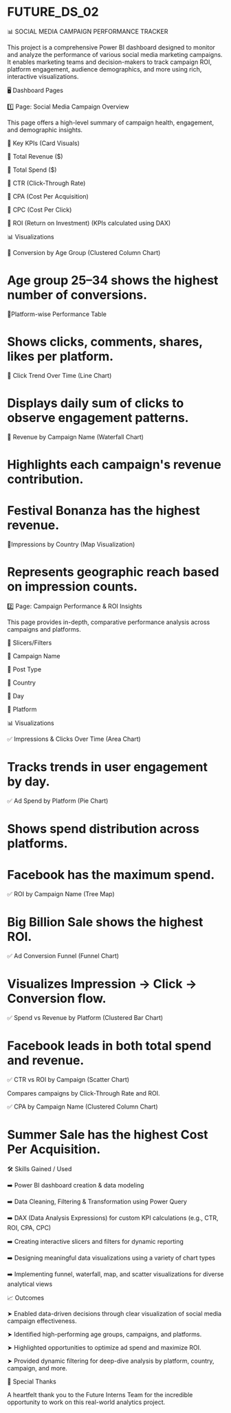 # FUTURE_DS_02

📊 SOCIAL MEDIA CAMPAIGN PERFORMANCE TRACKER

This project is a comprehensive Power BI dashboard designed to monitor and analyze the performance of various social media marketing campaigns. It enables marketing teams and decision-makers to track campaign ROI, platform engagement, audience demographics, and more using rich, interactive visualizations.

🖥️ Dashboard Pages

1️⃣ Page: Social Media Campaign Overview

This page offers a high-level summary of campaign health, engagement, and demographic insights.

🔶 Key KPIs (Card Visuals)

💠 Total Revenue ($)

💠 Total Spend ($)

💠 CTR (Click-Through Rate)

💠 CPA (Cost Per Acquisition)

💠 CPC (Cost Per Click)

💠 ROI (Return on Investment)
(KPIs calculated using DAX)

📊 Visualizations

💠 Conversion by Age Group (Clustered Column Chart)

# Age group 25–34 shows the highest number of conversions.

💠Platform-wise Performance Table

# Shows clicks, comments, shares, likes per platform.

💠 Click Trend Over Time (Line Chart)

#  Displays daily sum of clicks to observe engagement patterns.

💠 Revenue by Campaign Name (Waterfall Chart)

# Highlights each campaign's revenue contribution.

# Festival Bonanza has the highest revenue.

💠Impressions by Country (Map Visualization)

# Represents geographic reach based on impression counts.

2️⃣ Page: Campaign Performance & ROI Insights

This page provides in-depth, comparative performance analysis across campaigns and platforms.

🧰 Slicers/Filters

🔸 Campaign Name

🔸 Post Type

🔸 Country

🔸 Day

🔸 Platform

📊 Visualizations

✅ Impressions & Clicks Over Time (Area Chart)

# Tracks trends in user engagement by day.

✅ Ad Spend by Platform (Pie Chart)

# Shows spend distribution across platforms.

# Facebook has the maximum spend.

✅ ROI by Campaign Name (Tree Map)

# Big Billion Sale shows the highest ROI.

✅ Ad Conversion Funnel (Funnel Chart)

# Visualizes Impression → Click → Conversion flow.

✅ Spend vs Revenue by Platform (Clustered Bar Chart)

# Facebook leads in both total spend and revenue.

✅ CTR vs ROI by Campaign (Scatter Chart)

Compares campaigns by Click-Through Rate and ROI.

✅ CPA by Campaign Name (Clustered Column Chart)

# Summer Sale has the highest Cost Per Acquisition.

🛠️ Skills Gained / Used

➡️ Power BI dashboard creation & data modeling

➡️ Data Cleaning, Filtering & Transformation using Power Query

➡️ DAX (Data Analysis Expressions) for custom KPI calculations (e.g., CTR, ROI, CPA, CPC)

➡️ Creating interactive slicers and filters for dynamic reporting

➡️ Designing meaningful data visualizations using a variety of chart types

➡️ Implementing funnel, waterfall, map, and scatter visualizations for diverse analytical views

📈 Outcomes

➤ Enabled data-driven decisions through clear visualization of social media campaign effectiveness.

➤ Identified high-performing age groups, campaigns, and platforms.

➤ Highlighted opportunities to optimize ad spend and maximize ROI.

➤ Provided dynamic filtering for deep-dive analysis by platform, country, campaign, and more.

🙏 Special Thanks

A heartfelt thank you to the Future Interns Team for the incredible opportunity to work on this real-world analytics project. 
